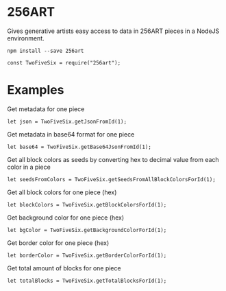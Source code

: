 # 256ART

Gives generative artists easy access to data in 256ART pieces in a NodeJS environment.

```
npm install --save 256art
```

```
const TwoFiveSix = require("256art");
```

# Examples

Get metadata for one piece

```
let json = TwoFiveSix.getJsonFromId(1);
```

Get metadata in base64 format for one piece

```
let base64 = TwoFiveSix.getBase64JsonFromId(1);
```

Get all block colors as seeds by converting hex to decimal value from each color in a piece

```
let seedsFromColors = TwoFiveSix.getSeedsFromAllBlockColorsForId(1);
```

Get all block colors for one piece (hex)

```
let blockColors = TwoFiveSix.getBlockColorsForId(1);
```

Get background color for one piece (hex)

```
let bgColor = TwoFiveSix.getBackgroundColorForId(1);
```

Get border color for one piece (hex)

```
let borderColor = TwoFiveSix.getBorderColorForId(1);
```

Get total amount of blocks for one piece

```
let totalBlocks = TwoFiveSix.getTotalBlocksForId(1);
```
